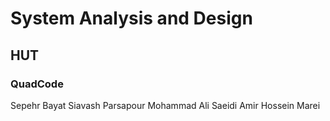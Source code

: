 # System Analysis and Design
## HUT
### QuadCode
Sepehr Bayat
Siavash Parsapour
Mohammad Ali Saeidi
Amir Hossein Marei
